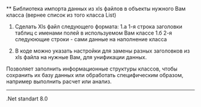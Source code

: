 ** Библиотека импорта данных из xls файлов в объекты нужного Вам класса (вернее список из того класса List<T>) 
1. Сделать Xls файл следующего формата:
    1.а  1-я строка заголовки таблиц с именами полей в используемом Вам классе
    1.б  2-я следуюющие строки - сами данные на наполнение класса

2. В коде можно указать настройки для замены разных заголовков из xls файла на нужные Вам, для унификации данных.


Позволяет заполнить информационные структуры классов, чтобы сохранить их базу данных или обработать специфическим образом, например выполнить расчет или анализ.

---

.Net standart 8.0
